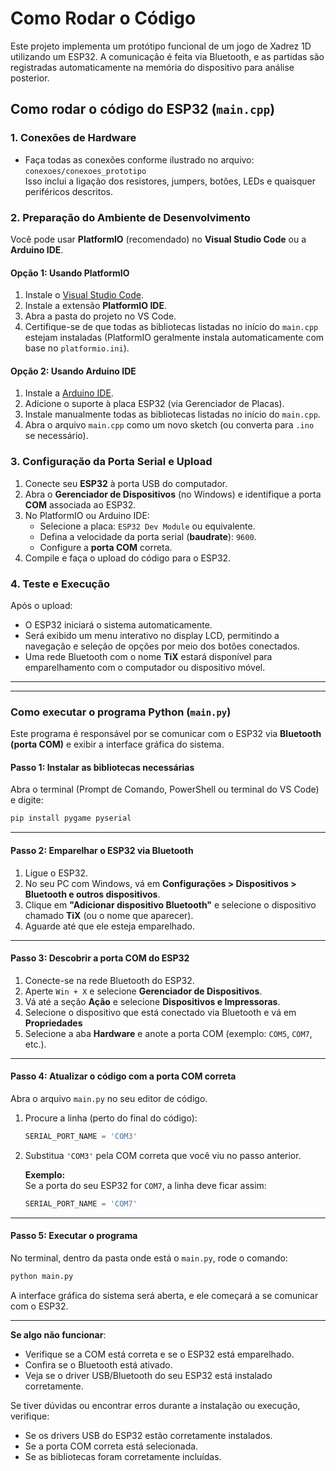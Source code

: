 # Como Rodar o Código

Este projeto implementa um protótipo funcional de um jogo de Xadrez 1D utilizando um ESP32. A comunicação é feita via Bluetooth, e as partidas são registradas automaticamente na memória do dispositivo para análise posterior.

## Como rodar o código do ESP32 (`main.cpp`)

### 1. Conexões de Hardware
- Faça todas as conexões conforme ilustrado no arquivo:  
  `conexoes/conexoes_prototipo`  
  Isso inclui a ligação dos resistores, jumpers, botões, LEDs e quaisquer periféricos descritos.

### 2. Preparação do Ambiente de Desenvolvimento
Você pode usar **PlatformIO** (recomendado) no **Visual Studio Code** ou a **Arduino IDE**.

#### Opção 1: Usando PlatformIO
1. Instale o [Visual Studio Code](https://code.visualstudio.com/).
2. Instale a extensão **PlatformIO IDE**.
3. Abra a pasta do projeto no VS Code.
4. Certifique-se de que todas as bibliotecas listadas no início do `main.cpp` estejam instaladas (PlatformIO geralmente instala automaticamente com base no `platformio.ini`).

#### Opção 2: Usando Arduino IDE
1. Instale a [Arduino IDE](https://www.arduino.cc/en/software).
2. Adicione o suporte à placa ESP32 (via Gerenciador de Placas).
3. Instale manualmente todas as bibliotecas listadas no início do `main.cpp`.
4. Abra o arquivo `main.cpp` como um novo sketch (ou converta para `.ino` se necessário).

### 3. Configuração da Porta Serial e Upload
1. Conecte seu **ESP32** à porta USB do computador.
2. Abra o **Gerenciador de Dispositivos** (no Windows) e identifique a porta **COM** associada ao ESP32.
3. No PlatformIO ou Arduino IDE:
   - Selecione a placa: `ESP32 Dev Module` ou equivalente.
   - Defina a velocidade da porta serial (**baudrate**): `9600`.
   - Configure a **porta COM** correta.
4. Compile e faça o upload do código para o ESP32.

### 4. Teste e Execução
Após o upload:
- O ESP32 iniciará o sistema automaticamente.
- Será exibido um menu interativo no display LCD, permitindo a navegação e seleção de opções por meio dos botões conectados.
- Uma rede Bluetooth com o nome **TiX** estará disponível para emparelhamento com o computador ou dispositivo móvel.

---
---

### Como executar o programa Python (`main.py`)

Este programa é responsável por se comunicar com o ESP32 via **Bluetooth (porta COM)** e exibir a interface gráfica do sistema.

#### Passo 1: Instalar as bibliotecas necessárias

Abra o terminal (Prompt de Comando, PowerShell ou terminal do VS Code) e digite:

```bash
pip install pygame pyserial
```

---

#### Passo 2: Emparelhar o ESP32 via Bluetooth

1. Ligue o ESP32.
2. No seu PC com Windows, vá em **Configurações > Dispositivos > Bluetooth e outros dispositivos**.
3. Clique em **"Adicionar dispositivo Bluetooth"** e selecione o dispositivo chamado **TiX** (ou o nome que aparecer).
4. Aguarde até que ele esteja emparelhado.

---

#### Passo 3: Descobrir a porta COM do ESP32

1. Conecte-se na rede Bluetooth do ESP32.
2. Aperte `Win + X` e selecione **Gerenciador de Dispositivos**.
3. Vá até a seção **Ação** e selecione **Dispositivos e Impressoras**.
4. Selecione o dispositivo que está conectado via Bluetooth e vá em **Propriedades**
5. Selecione a aba **Hardware** e anote a porta COM (exemplo: `COM5`, `COM7`, etc.).

---

#### Passo 4: Atualizar o código com a porta COM correta

Abra o arquivo `main.py` no seu editor de código.

1. Procure a linha (perto do final do código):

   ```python
   SERIAL_PORT_NAME = 'COM3'
   ```

2. Substitua `'COM3'` pela COM correta que você viu no passo anterior.

   **Exemplo:**  
   Se a porta do seu ESP32 for `COM7`, a linha deve ficar assim:

   ```python
   SERIAL_PORT_NAME = 'COM7'
   ```

---

#### Passo 5: Executar o programa

No terminal, dentro da pasta onde está o `main.py`, rode o comando:

```bash
python main.py
```

A interface gráfica do sistema será aberta, e ele começará a se comunicar com o ESP32.

---

**Se algo não funcionar**:

- Verifique se a COM está correta e se o ESP32 está emparelhado.
- Confira se o Bluetooth está ativado.
- Veja se o driver USB/Bluetooth do seu ESP32 está instalado corretamente.

Se tiver dúvidas ou encontrar erros durante a instalação ou execução, verifique:
- Se os drivers USB do ESP32 estão corretamente instalados.
- Se a porta COM correta está selecionada.
- Se as bibliotecas foram corretamente incluídas.
